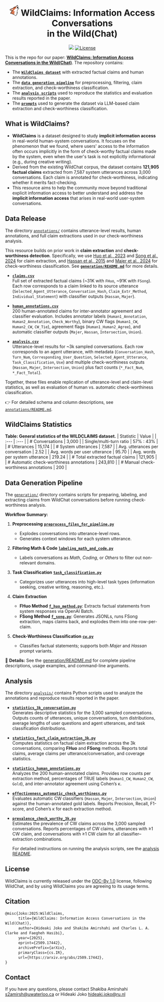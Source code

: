 # <div align="center"><img src="images/icon.png" alt="WildClaims icon" width="30" /> WildClaims: Information Access Conversations<br>in the Wild(Chat)<div>

<div align="center">
    <a href="https://arxiv.org/abs/2509.17442" target="_blank"><img src=https://img.shields.io/badge/arXiv-b5212f.svg?logo=arxiv></a>
    <a href="https://opendatacommons.org/licenses/by/1-0/">
        <img alt="License" src="https://img.shields.io/badge/License-ODC--BY--1.0-blue?style=flat">
    </a>
</div>


This is the repo for our paper: **[WildClaims: Information Access Conversations in the Wild(Chat)](https://arxiv.org/abs/2509.17442)**.
The repository contains:  
- The [**`WildClaims dataset`**](annotations/) with extracted factual claims and human annotations.  
- The [**`data generation pipeline`**](generation/) for preprocessing, filtering, claim extraction, and check-worthiness classification.  
- The [**`analysis scripts`**](analysis/) used to reproduce the statistics and evaluation results reported in the paper.
- The [**`prompts`**](prompts/) used to generate the dataset via LLM-based claim extraction and check-worthiness classification. 


## What is WildClaims?
- **WildClaims** is a dataset designed to study **implicit information access** in real-world human-system conversations. It focuses on the phenomenon that we found, where users' access to the information often occurs implicitly in the form of check-worthy factual claims made by the system, even when the user's task is not explicitly informational (e.g., during creative writing).
- Derived from the existing WildChat corpus, the dataset contains **121,905 factual claims** extracted from 7,587 system utterances across 3,000 conversations. Each claim is annotated for check-worthiness, indicating whether it merits fact-checking.
- This resource aims to help the community move beyond traditional explicit information access to better understand and address the **implicit information access** that arises in real-world user-system conversations. 

## Data Release  

The directory [`annotations/`](annotations/) contains utterance-level results, human annotations, and full claim extractions used in our check-worthiness analysis.

This resource builds on prior work in **claim extraction** and **check-worthiness detection**.
Specifically, we use [Huo et al., 2023](https://dl.acm.org/doi/fullHtml/10.1145/3624918.3625336/) and [Song et al., 2024](https://aclanthology.org/2024.findings-emnlp.552/) for claim extraction, and [Hassan et al., 2015](https://dl.acm.org/doi/10.1145/2806416.2806652) and [Majer et al., 2024](https://aclanthology.org/2024.fever-1.27/) for check-worthiness classification. See [**`generation/README.md`**](generation/README.md) for more details.

- [**`claims.csv`**](annotations/claims.csv)  
  Full set of extracted factual claims (~31K with `FHuo`, ~91K with `FSong`). Each row corresponds to a claim linked to its source utterance (`Selected_Agent_Utterance`, `Conversation_Hash`, `Claim_Extr_Method`, `Individual_Statement`) with classifier outputs (`Hassan`, `Majer`). 


- [**`human_annotations.csv`**](annotations/human_annotations.csv)  
  200 human-annotated claims for inter-annotator agreement and classifier evaluation. Includes annotator labels (`Human1_Annotation`, `Human2_Annotation`, `Check_Worthy`), binary CW flags (`Human1_CW`, `Human2_CW`, `CW_Tie`), agreement flags (`Human1_Human2_Agree`), and automatic classifier outputs (`Majer`, `Hassan`, `Intersection`, `Union`).  

- [**`analysis.csv`**](annotations/analysis.csv)  
  Utterance-level results for ~3k sampled conversations. Each row corresponds to an agent utterance, with metadata (`Conversation_Hash`, `Turn_Num`, `Corresponding_User_Question`, `Selected_Agent_Utterance`, `Task_Classification`, `Use`) and multiple check-worthiness outputs (`Hassan`, `Majer`, `Intersection`, `Union`) plus fact counts (`*_Fact_Num`, `*_Fact_Total`).  

Together, these files enable replication of utterance-level and claim-level statistics, as well as evaluation of human vs. automatic check-worthiness classification.  

👉 For detailed schema and column descriptions, see [`annotations/README.md`](annotations/README.md).

## WildClaims Statistics

**Table: General statistics of the WILDCLAIMS dataset.**
| Statistic | Value |
| :--- | :--- |
| # Conversations | 3,000 |
| Single/multi-turn ratio | 57% : 43% |
| # Utterances | 15,174 |
| # System utterances | 7,587 |
| Avg. utterances per conversation | 2.52 |
| Avg. words per user utterance | 95.70 |
| Avg. words per system utterance | 219.24 |
| # Total extracted factual claims | 121,905 |
| # Automatic check-worthiness annotations | 243,810 |
| # Manual check-worthiness annotations | 200 |

## Data Generation Pipeline

The [`generation/`](./generation/) directory contains scripts for preparing, labeling, and extracting claims from WildChat conversations before running check-worthiness analysis.  

**Workflow Summary:**
1. **Preprocessing** [**`preprocess_files_for_pipeline.py`**](generation/preprocess_files_for_pipeline.py)  
   - Explodes conversations into utterance-level rows.  
   - Generates context windows for each system utterance.  

2. **Filtering Math & Code** [**`labeling_math_and_code.py`**](generation/labeling_math_and_code.py)   
   - Labels conversations as *Math*, *Coding*, or *Others* to filter out non-relevant domains.  

3. **Task Classification** [**`task_classification.py`**](generation/task_classification.py)   
   - Categorizes user utterances into high-level task types (information seeking, creative writing, reasoning, etc.).  

4. **Claim Extraction**  
   - **FHuo Method** [**`f_huo_method.py`**](generation/f_huo_method.py): Extracts factual statements from system responses via OpenAI Batch.  
   - **FSong Method** [**`f_song.py`**](generation/f_song.py): Generates JSONLs, runs FSong extraction, maps claims back, and explodes them into one-row-per-claim.  

5. **Check-Worthiness Classification** [**`cw.py`**](generation/cw.py)  
   - Classifies factual statements; supports both *Majer* and *Hassan* prompt variants.  

📂 **Details:** See the [generation/README.md](./generation/README.md) for complete pipeline descriptions, usage examples, and command-line arguments.



## Analysis  

The directory [`analysis/`](analysis/) contains Python scripts used to analyze the annotations and reproduce results reported in the paper.  

- [**`statistics_3k_conversation.py`**](analysis/statistics_3k_conversation.py)  
  Generates descriptive statistics for the 3,000 sampled conversations. Outputs counts of utterances, unique conversations, turn distributions, average lengths of user questions and agent utterances, and task classification distributions.  

- [**`statistics_fact_claim_extraction_3k.py`**](analysis/statistics_fact_claim_extraction_3k.py)  
  Computes statistics on factual claim extraction across the 3k conversations, comparing **FHuo** and **FSong** methods. Reports total claims, average claims per utterance/conversation, and coverage statistics.  

- [**`statistics_human_annotations.py`**](analysis/statistics_human_annotations.py)  
  Analyzes the 200 human-annotated claims. Provides row counts per extraction method, percentages of TRUE labels (`Human1_CW`, `Human2_CW`, `Gold`), and inter-annotator agreement using Cohen’s κ.  

- [**`effectiveness_automatic_check_worthiness.py`**](analysis/effectiveness_automatic_check_worthiness.py)  
  Evaluates automatic CW classifiers (`Hassan`, `Majer`, `Intersection`, `Union`) against the human-annotated gold labels. Reports Precision, Recall, F1-score, and Cohen’s κ for each extraction method.  

- [**`prevalence_check_worthy_3k.py`**](analysis/prevalence_check_worthy_3k.py)  
  Estimates the prevalence of CW claims across the 3,000 sampled conversations. Reports percentages of CW claims, utterances with ≥1 CW claim, and conversations with ≥1 CW claim for all classifier–extraction combinations. 

  For detailed instructions on running the analysis scripts, see the [analysis README](analysis/README.md). 




## License

WildClaims is currently released under the [ODC-By 1.0](https://opendatacommons.org/licenses/by/1-0/) license, following WildChat, and by using WildClaims you are agreeing to its usage terms.


## Citation

```
@misc{Joko:2025:WildClaims,
      title={WildClaims: Information Access Conversations in the Wild(Chat)}, 
      author={Hideaki Joko and Shakiba Amirshahi and Charles L. A. Clarke and Faegheh Hasibi},
      year={2025},
      eprint={2509.17442},
      archivePrefix={arXiv},
      primaryClass={cs.IR},
      url={https://arxiv.org/abs/2509.17442}, 
}
```

## Contact

If you have any questions, please contact Shakiba Amirshahi s2amirsh@uwaterloo.ca or Hideaki Joko hideaki.joko@ru.nl
